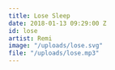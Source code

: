 ```yaml
---
title: Lose Sleep
date: 2018-01-13 09:29:00 Z
id: lose
artist: Remi
image: "/uploads/lose.svg"
file: "/uploads/lose.mp3"
---
```


